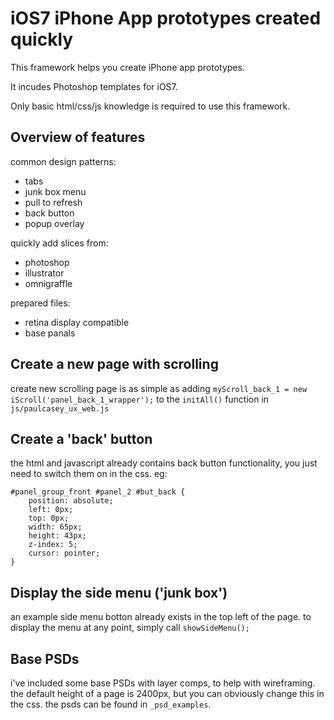 iOS7 iPhone App prototypes created quickly
============================
This framework helps you create iPhone app prototypes.

It incudes Photoshop templates for iOS7.

Only basic html/css/js knowledge is required to use this framework.


Overview of features
-----------------------------

common design patterns:
- tabs
- junk box menu
- pull to refresh
- back button
- popup overlay

quickly add slices from:
-	photoshop
-	illustrator
-	omnigraffle

prepared files:
- retina display compatible
- base panals


Create a new page with scrolling
-----------------------------
create new scrolling page is as simple as adding `myScroll_back_1 = new iScroll('panel_back_1_wrapper');` to the `initAll()` function in `js/paulcasey_ux_web.js`

Create a 'back' button
-------------------------------
the html and javascript already contains back button functionality, you just need to switch them on in the css. eg:

	#panel_group_front #panel_2 #but_back {
		position: absolute;
		left: 0px;
		top: 0px;
		width: 65px;
		height: 43px;
		z-index: 5;
		cursor: pointer;
	}

Display the side menu ('junk box')
------------------------
an example side menu botton already exists in the top left of the page. to display the menu at any point, simply call `showSideMenu();`

Base PSDs
---------------------
i've included some base PSDs with layer comps, to help with wireframing. the default height of a page is 2400px, but you can obviously change this in the css. the psds can be found in `_psd_examples`.